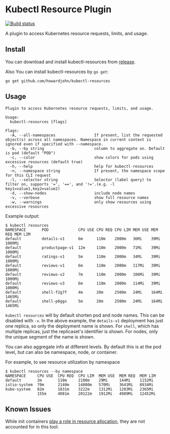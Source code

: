 # Kubectl Resource Plugin

[![Build status](https://badge.buildkite.com/cf86c7994aac947617af9b5a26cd4377f75f62d4f5a0529efa.svg)](https://buildkite.com/john-howard/build)

A plugin to access Kubernetes resource requests, limits, and usage.

## Install

You can download and install kubectl-resources from [release](https://github.com/howardjohn/kubectl-resources/releases/latest).

Also You can install kubectl-resources by `go get`:
``` shell
go get github.com/howardjohn/kubectl-resources
```

## Usage

```
Plugin to access Kubernetes resource requests, limits, and usage.

Usage:
  kubectl-resources [flags]

Flags:
  -A, --all-namespaces                 If present, list the requested object(s) across all namespaces. Namespace in current context is ignored even if specified with --namespace.
  -b, --by string                      column to aggregate on. Default is pod (default "POD")
  -c, --color                          show colors for pods using excessive resources (default true)
  -h, --help                           help for kubectl-resources
  -n, --namespace string               If present, the namespace scope for this CLI request
  -l, --selector string                Selector (label query) to filter on, supports '=', '==', and '!='.(e.g. -l key1=value1,key2=value2)
  -d, --show-nodes                     include node names
  -v, --verbose                        show full resource names
  -w, --warnings                       only show resources using excessive resources
```

Example output:

```
$ kubectl resources
NAMESPACE       POD             CPU USE CPU REQ CPU LIM MEM USE MEM REQ MEM LIM
default         details-v1      6m      110m    2000m   36Mi    39Mi    1000Mi
default         productpage-v1  12m     110m    2000m   71Mi    39Mi    1000Mi
default         ratings-v1      5m      110m    2000m   34Mi    39Mi    1000Mi
default         reviews-v1      6m      110m    2000m   117Mi   39Mi    1000Mi
default         reviews-v2      7m      110m    2000m   106Mi   39Mi    1000Mi
default         reviews-v3      6m      110m    2000m   114Mi   39Mi    1000Mi
default         shell-f2g7f     4m      20m     2500m   24Mi    164Mi   1465Mi
default         shell-p6ggs     5m      20m     2500m   24Mi    164Mi   1465Mi
```

`kubectl resources` will by default shorten pod and node names. This can be disabled with `-v`.
In the above example, the `details-v1` deployment has just one replica, so only the deployment name is shown.
For `shell`, which has multiple replicas, just the replicaset's identifier is shown.
For nodes, only the unique segment of the name is shown.

You can also aggregate info at different levels. By default this is at the pod level, but can also be namespace, node, or container.

For example, to see resource utilization by namespace

```
$ kubectl resources --by namespace
NAMESPACE     CPU USE  CPU REQ  CPU LIM  MEM USE  MEM REQ  MEM LIM
default       3m       110m     2100m    29Mi     144Mi    1152Mi
istio-system  70m      2140m    14800m   570Mi    3641Mi   8934Mi
kube-system   82m      1831m    3222m    1312Mi   1203Mi   2365Mi
              155m     4081m    20122m   1912Mi   4989Mi   12452Mi
```

## Known Issues

While init containers [play a role in resource allocation](https://kubernetes.io/docs/concepts/workloads/pods/init-containers/#resources), they are not accounted for in this tool.
